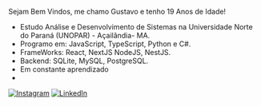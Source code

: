 Sejam Bem Vindos, me chamo Gustavo e tenho 19 Anos de Idade!


* Estudo Análise e Desenvolvimento de Sistemas na Universidade Norte do Paraná (UNOPAR) - Açailândia- MA.
* Programo em: JavaScript, TypeScript, Python e C#. 
* FrameWorks: React, NextJS NodeJS, NestJS.
* Backend: SQLite, MySQL, PostgreSQL.
* Em constante aprendizado
* 
 [![Instagram](https://img.shields.io/badge/Instagram-%23E4405F.svg?logo=Instagram&logoColor=white)](https://instagram.com/gusttavodsl)
[![LinkedIn](https://img.shields.io/badge/LinkedIn-%230077B5.svg?logo=linkedin&logoColor=white)](https://linkedin.com/in/gustavo-lopes-45a2ab210)
